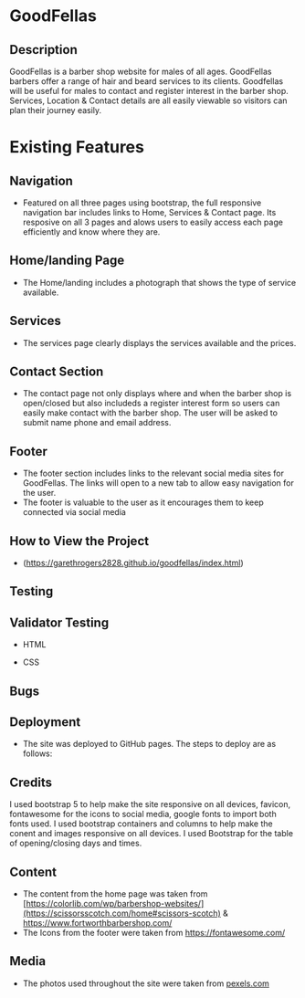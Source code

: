 ﻿# GoodFellas

## Description

GoodFellas is a barber shop website for males of all ages. GoodFellas barbers offer a range of hair and beard services to its clients. Goodfellas will be useful for males to contact and register interest in the barber shop. Services, Location & Contact details are all easily viewable so visitors can plan their journey easily. 

# Existing Features

## Navigation

- Featured on all three pages using bootstrap, the full responsive navigation bar includes links to Home, Services & Contact page. Its resposive on all 3 pages and alows users to easily access each page efficiently and know where they are. 


## Home/landing Page 

- The Home/landing includes a photograph that shows the type of service available.

## Services 

- The services page clearly displays the services available and the prices. 

## Contact Section

- The contact page not only displays where and when the barber shop is open/closed but also includeds a register interest form so users can easily make contact with the barber shop. The user will be asked to submit name phone and email address.

## Footer 

- The footer section includes links to the relevant social media sites for GoodFellas. The links will open to a new tab to allow easy navigation for the user.
- The footer is valuable to the user as it encourages them to keep connected via social media 

## How to View the Project
- (https://garethrogers2828.github.io/goodfellas/index.html)

## Testing

## Validator Testing

- HTML

- CSS

## Bugs

## Deployment

- The site was deployed to GitHub pages. The steps to deploy are as follows:


## Credits

I used bootstrap 5 to help make the site responsive on all devices, favicon, fontawesome for the icons to social media, google fonts to import both fonts used. I used bootstrap containers and columns to help make the conent and images responsive on all devices. I used Bootstrap for the table of opening/closing days and times. 

## Content 

- The content from the home page was taken from [https://colorlib.com/wp/barbershop-websites/](https://scissorsscotch.com/home#scissors-scotch) & https://www.fortworthbarbershop.com/
- The Icons from the footer were taken from https://fontawesome.com/ 

## Media 

- The photos used throughout the site were taken from [pexels.com ](https://www.pexels.com/)





